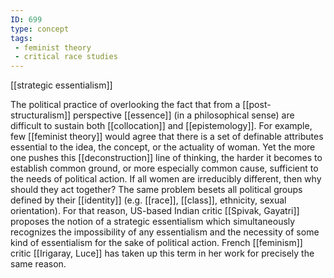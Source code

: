 ```yaml
---
ID: 699
type: concept
tags: 
 - feminist theory
 - critical race studies
---
```


[[strategic essentialism]]

 The
political practice of overlooking the fact that from a
[[post-structuralism]]
perspective [[essence]] (in
a philosophical sense) are difficult to sustain both
[[collocation]] and
[[epistemology]]. For
example, few [[feminist theory]] would agree that
there is a set of definable attributes essential to the idea, the
concept, or the actuality of woman. Yet the more one pushes this
[[deconstruction]] line of
thinking, the harder it becomes to establish common ground, or more
especially common cause, sufficient to the needs of political action. If
all women are irreducibly different, then why should they act together?
The same problem besets all political groups defined by their
[[identity]] (e.g.
[[race]],
[[class]], ethnicity, sexual
orientation). For that reason, US-based Indian critic [[Spivak, Gayatri]] proposes the notion
of a strategic essentialism which simultaneously recognizes the
impossibility of any essentialism and the necessity of some kind of
essentialism for the sake of political action. French
[[feminism]] critic [[Irigaray, Luce]] has taken up this
term in her work for precisely the same reason.
